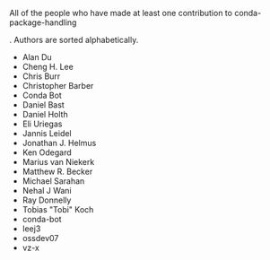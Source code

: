 All of the people who have made at least one contribution to conda-package-handling

.
Authors are sorted alphabetically.

* Alan Du
* Cheng H. Lee
* Chris Burr
* Christopher Barber
* Conda Bot
* Daniel Bast
* Daniel Holth
* Eli Uriegas
* Jannis Leidel
* Jonathan J. Helmus
* Ken Odegard
* Marius van Niekerk
* Matthew R. Becker
* Michael Sarahan
* Nehal J Wani
* Ray Donnelly
* Tobias "Tobi" Koch
* conda-bot
* leej3
* ossdev07
* vz-x
